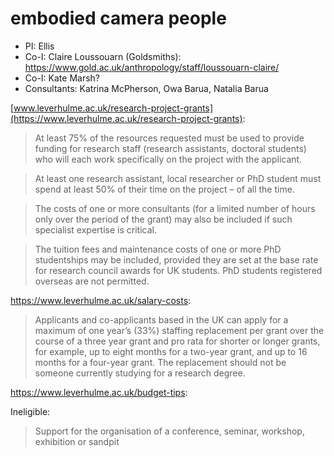 # embodied camera people

- PI: Ellis
- Co-I: Claire Loussouarn (Goldsmiths): https://www.gold.ac.uk/anthropology/staff/loussouarn-claire/
- Co-I: Kate Marsh? 
- Consultants: Katrina McPherson, Owa Barua, Natalia Barua


[www.leverhulme.ac.uk/research-project-grants](https://www.leverhulme.ac.uk/research-project-grants):

>At least 75% of the resources requested must be used to provide funding for research staff (research assistants, doctoral students) who will each work specifically on the project with the applicant.

>At least one research assistant, local researcher or PhD student must spend at least 50% of their time on the project – of all the time. 

>The costs of one or more consultants (for a limited number of hours only over the period of the grant) may also be included if such specialist expertise is critical.

>The tuition fees and maintenance costs of one or more PhD studentships may be included, provided they are set at the base rate for research council awards for UK students. PhD students registered overseas are not permitted.


<https://www.leverhulme.ac.uk/salary-costs>:

>Applicants and co-applicants based in the UK can apply for a maximum of one year’s (33%) staffing replacement per grant over the course of a three year grant and pro rata for shorter or longer grants, for example, up to eight months for a two-year grant, and up to 16 months for a four-year grant. The replacement should not be someone currently studying for a research degree.  


<https://www.leverhulme.ac.uk/budget-tips>:

Ineligible: 

>Support for the organisation of a conference, seminar, workshop, exhibition or sandpit